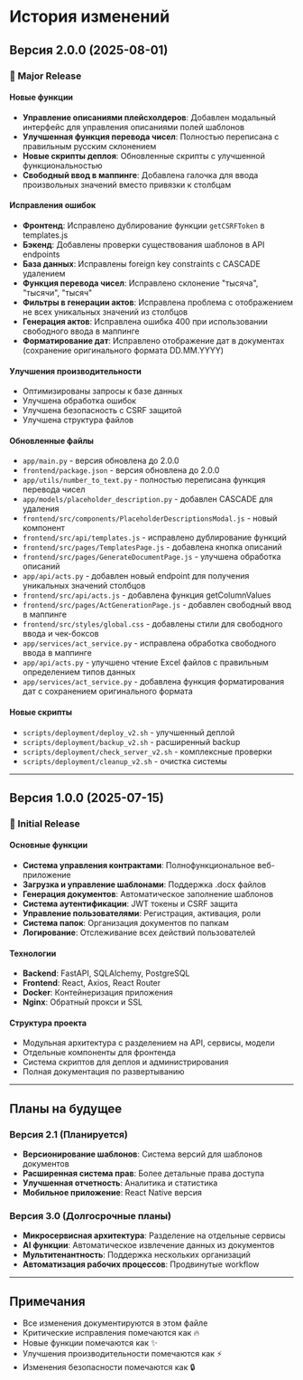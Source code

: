 # История изменений

## Версия 2.0.0 (2025-08-01)

### 🎉 Major Release

#### Новые функции
- **Управление описаниями плейсхолдеров**: Добавлен модальный интерфейс для управления описаниями полей шаблонов
- **Улучшенная функция перевода чисел**: Полностью переписана с правильным русским склонением
- **Новые скрипты деплоя**: Обновленные скрипты с улучшенной функциональностью
- **Свободный ввод в маппинге**: Добавлена галочка для ввода произвольных значений вместо привязки к столбцам

#### Исправления ошибок
- **Фронтенд**: Исправлено дублирование функции `getCSRFToken` в templates.js
- **Бэкенд**: Добавлены проверки существования шаблонов в API endpoints
- **База данных**: Исправлены foreign key constraints с CASCADE удалением
- **Функция перевода чисел**: Исправлено склонение "тысяча", "тысячи", "тысяч"
- **Фильтры в генерации актов**: Исправлена проблема с отображением не всех уникальных значений из столбцов
- **Генерация актов**: Исправлена ошибка 400 при использовании свободного ввода в маппинге
- **Форматирование дат**: Исправлено отображение дат в документах (сохранение оригинального формата DD.MM.YYYY)

#### Улучшения производительности
- Оптимизированы запросы к базе данных
- Улучшена обработка ошибок
- Улучшена безопасность с CSRF защитой
- Улучшена структура файлов

#### Обновленные файлы
- `app/main.py` - версия обновлена до 2.0.0
- `frontend/package.json` - версия обновлена до 2.0.0
- `app/utils/number_to_text.py` - полностью переписана функция перевода чисел
- `app/models/placeholder_description.py` - добавлен CASCADE для удаления
- `frontend/src/components/PlaceholderDescriptionsModal.js` - новый компонент
- `frontend/src/api/templates.js` - исправлено дублирование функций
- `frontend/src/pages/TemplatesPage.js` - добавлена кнопка описаний
- `frontend/src/pages/GenerateDocumentPage.js` - улучшена обработка описаний
- `app/api/acts.py` - добавлен новый endpoint для получения уникальных значений столбцов
- `frontend/src/api/acts.js` - добавлена функция getColumnValues
- `frontend/src/pages/ActGenerationPage.js` - добавлен свободный ввод в маппинге
- `frontend/src/styles/global.css` - добавлены стили для свободного ввода и чек-боксов
- `app/services/act_service.py` - исправлена обработка свободного ввода в маппинге
- `app/api/acts.py` - улучшено чтение Excel файлов с правильным определением типов данных
- `app/services/act_service.py` - добавлена функция форматирования дат с сохранением оригинального формата

#### Новые скрипты
- `scripts/deployment/deploy_v2.sh` - улучшенный деплой
- `scripts/deployment/backup_v2.sh` - расширенный backup
- `scripts/deployment/check_server_v2.sh` - комплексные проверки
- `scripts/deployment/cleanup_v2.sh` - очистка системы

---

## Версия 1.0.0 (2025-07-15)

### 🚀 Initial Release

#### Основные функции
- **Система управления контрактами**: Полнофункциональное веб-приложение
- **Загрузка и управление шаблонами**: Поддержка .docx файлов
- **Генерация документов**: Автоматическое заполнение шаблонов
- **Система аутентификации**: JWT токены и CSRF защита
- **Управление пользователями**: Регистрация, активация, роли
- **Система папок**: Организация документов по папкам
- **Логирование**: Отслеживание всех действий пользователей

#### Технологии
- **Backend**: FastAPI, SQLAlchemy, PostgreSQL
- **Frontend**: React, Axios, React Router
- **Docker**: Контейнеризация приложения
- **Nginx**: Обратный прокси и SSL

#### Структура проекта
- Модульная архитектура с разделением на API, сервисы, модели
- Отдельные компоненты для фронтенда
- Система скриптов для деплоя и администрирования
- Полная документация по развертыванию

---

## Планы на будущее

### Версия 2.1 (Планируется)
- **Версионирование шаблонов**: Система версий для шаблонов документов
- **Расширенная система прав**: Более детальные права доступа
- **Улучшенная отчетность**: Аналитика и статистика
- **Мобильное приложение**: React Native версия

### Версия 3.0 (Долгосрочные планы)
- **Микросервисная архитектура**: Разделение на отдельные сервисы
- **AI функции**: Автоматическое извлечение данных из документов
- **Мультитенантность**: Поддержка нескольких организаций
- **Автоматизация рабочих процессов**: Продвинутые workflow

---

## Примечания

- Все изменения документируются в этом файле
- Критические исправления помечаются как 🔥
- Новые функции помечаются как ✨
- Улучшения производительности помечаются как ⚡
- Изменения безопасности помечаются как 🔒 
